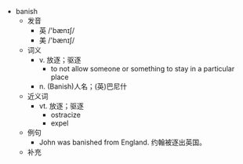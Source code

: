 - banish
  - 发音
    - 英 /'bænɪʃ/
    - 美 /'bænɪʃ/
  - 词义
    - v. 放逐；驱逐
      - to not allow someone or something to stay in a particular place
    - n. (Banish)人名；(英)巴尼什
  - 近义词
    - vt. 放逐；驱逐
      - ostracize
      - expel
  - 例句
    - John was banished from England. 约翰被逐出英国。
  - 补充